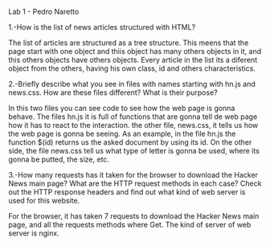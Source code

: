 Lab 1 - Pedro Naretto

1.-How is the list of news articles structured with HTML?

The list of articles are structured as a tree structure. This meens that the page start with one object and thiis object has many others objects in it, and this others objects have others objects. Every article in the list its a diferent object from the others, having his own class, id and others characteristics.

 2.-Briefly describe what you see in files with names starting with hn.js and news.css. How are these files different? What is their purpose?

In this two files you can see code to see how the web page is gonna behave. The files hn.js it is full of functions that are gonna tell de web page how it has to react to the interaction. the other file, news.css, it tells us how the web page is gonna be seeing. As an example, in the file hn.js the function $(id) returns us the asked document by using its id. On the other side, the file news.css tell us what type of letter is gonna be used, where its gonna be putted, the size, etc.

3.-How many requests has it taken for the browser to download the Hacker News main page? What are the HTTP request methods in each case? Check out the HTTP response headers and find out what kind of web server is used for this website.

For the browser, it has taken 7 requests to download the Hacker News main page, and all the requests methods where Get. The kind of server of web server is nginx.
